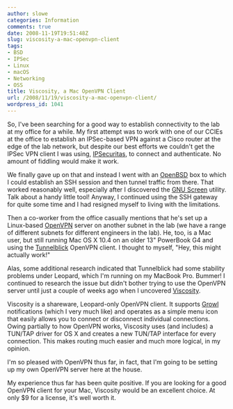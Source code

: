 ```yaml
---
author: slowe
categories: Information
comments: true
date: 2008-11-19T19:51:48Z
slug: viscosity-a-mac-openvpn-client
tags:
- BSD
- IPSec
- Linux
- macOS
- Networking
- OSS
title: Viscosity, a Mac OpenVPN Client
url: /2008/11/19/viscosity-a-mac-openvpn-client/
wordpress_id: 1041
---
```


So, I've been searching for a good way to establish connectivity to the lab at my office for a while. My first attempt was to work with one of our CCIEs at the office to establish an IPSec-based VPN against a Cisco router at the edge of the lab network, but despite our best efforts we couldn't get the IPSec VPN client I was using, [IPSecuritas](http://www.lobotomo.com/products/IPSecuritas/), to connect and authenticate. No amount of fiddling would make it work.

We finally gave up on that and instead I went with an [OpenBSD](http://www.openbsd.org/) box to which I could establish an SSH session and then tunnel traffic from there. That worked reasonably well, especially after I discovered the [GNU Screen](http://www.gnu.org/software/screen/) utility. Talk about a handy little tool! Anyway, I continued using the SSH gateway for quite some time and I had resigned myself to living with the limitations.

Then a co-worker from the office casually mentions that he's set up a Linux-based [OpenVPN](http://openvpn.net/) server on another subnet in the lab (we have a range of different subnets for different engineers in the lab). He, too, is a Mac user, but still running Mac OS X 10.4 on an older 13" PowerBook G4 and using the [Tunnelblick](http://code.google.com/p/tunnelblick/) OpenVPN client. I thought to myself, "Hey, this might actually work!"

Alas, some additional research indicated that Tunnelblick had some stability problems under Leopard, which I'm running on my MacBook Pro. Bummer! I continued to research the issue but didn't bother trying to use the OpenVPN server until just a couple of weeks ago when I uncovered [Viscosity](http://www.viscosityvpn.com/index.html).

Viscosity is a shareware, Leopard-only OpenVPN client. It supports [Growl](http://growl.info/) notifications (which I very much like) and operates as a simple menu icon that easily allows you to connect or disconnect individual connections. Owing partially to how OpenVPN works, Viscosity uses (and includes) a TUN/TAP driver for OS X and creates a new TUN/TAP interface for every connection. This makes routing much easier and much more logical, in my opinion.

I'm so pleased with OpenVPN thus far, in fact, that I'm going to be setting up my own OpenVPN server here at the house.

My experience thus far has been quite positive. If you are looking for a good OpenVPN client for your Mac, Viscosity would be an excellent choice. At only $9 for a license, it's well worth it.

